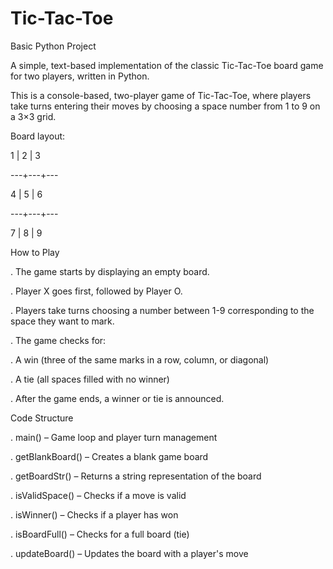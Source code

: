 # Tic-Tac-Toe
Basic Python Project

A simple, text-based implementation of the classic Tic-Tac-Toe board game for two players, written in Python. 

This is a console-based, two-player game of Tic-Tac-Toe, where players take turns entering their moves by choosing a space number from 1 to 9 on a 3×3 grid.

Board layout:

 1 | 2 | 3
 
---+---+---

 4 | 5 | 6
 
---+---+---

 7 | 8 | 9
 
How to Play

. The game starts by displaying an empty board.

. Player X goes first, followed by Player O.

. Players take turns choosing a number between 1-9 corresponding to the space they want to mark.

. The game checks for:

. A win (three of the same marks in a row, column, or diagonal)

. A tie (all spaces filled with no winner)

. After the game ends, a winner or tie is announced.

Code Structure

. main() – Game loop and player turn management

. getBlankBoard() – Creates a blank game board

. getBoardStr() – Returns a string representation of the board

. isValidSpace() – Checks if a move is valid

. isWinner() – Checks if a player has won

. isBoardFull() – Checks for a full board (tie)

. updateBoard() – Updates the board with a player's move

